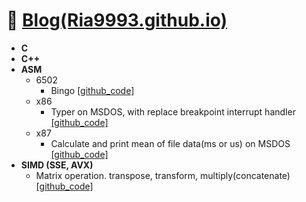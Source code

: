 # 🔭 [Blog(Ria9993.github.io)](https://ria9993.github.io/)
+ **C**
+ **C++**
+ **ASM**
  + 6502
      + Bingo
        [[github_code]](https://github.com/Ria9993/PlayGround/blob/main/6502%20bingo/nbingo.asm)
  + x86
    + Typer on MSDOS, with replace breakpoint interrupt handler
      [[github_code]](https://github.com/Ria9993/PlayGround/blob/main/MSDOS%20x86%20typer/main.inc)
  + x87
    + Calculate and print mean of file data(ms or us) on MSDOS
      [[github_code]](https://github.com/Ria9993/PlayGround/blob/main/MSDOS%20x87%20compute%20mean%20of%20file%20data(ms%20or%20us)/stat.asm)
+ **SIMD (SSE, AVX)**
  + Matrix operation. transpose, transform, multiply(concatenate)
    [[github_code]](https://github.com/Ria9993/PlayGround/blob/main/SIMD%20x86%20matrix%20arithmetic/transformer.c)
<!--
**Ria9993/Ria9993** is a ✨ _special_ ✨ repository because its `README.md` (this file) appears on your GitHub profile.

Here are some ideas to get you started:

- 🔭 I’m currently working on ...
- 🌱 I’m currently learning ...
- 👯 I’m looking to collaborate on ...
- 🤔 I’m looking for help with ...
- 💬 Ask me about ...
- 📫 How to reach me: ...
- 😄 Pronouns: ...
- ⚡ Fun fact: ...
-->
